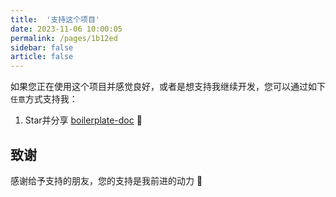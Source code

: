 ```yaml
---
title:  '支持这个项目'
date: 2023-11-06 10:00:05
permalink: /pages/1b12ed
sidebar: false
article: false
---
```


如果您正在使用这个项目并感觉良好，或者是想支持我继续开发，您可以通过如下`任意`方式支持我：

1. Star并分享 [boilerplate-doc](https://github.com/boilerplate-cn/boilerplate-doc) :rocket:


## 致谢
感谢给予支持的朋友，您的支持是我前进的动力 🎉
